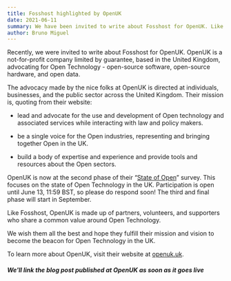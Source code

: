 ```yaml
---
title: Fosshost highlighted by OpenUK 
date: 2021-06-11
summary: We have been invited to write about Fosshost for OpenUK. Like Fosshost, OpenUK is a not-for-profit company limited by guarantee. They are based in the United Kingdom and advocate for Open Technology
author: Bruno Miguel
---
```


Recently, we were invited to write about Fosshost for OpenUK. OpenUK is a not-for-profit company limited by guarantee, based in the United Kingdom, advocating for Open Technology - open-source software, open-source hardware, and open data. 

The advocacy made by the nice folks at OpenUK is directed at individuals, businesses, and the public sector across the United Kingdom. Their mission is, quoting from their website: 

- lead and advocate for the use and development of Open technology and associated services while interacting with law and policy makers. 

- be a single voice for the Open industries, representing and bringing together Open in the UK. 

- build a body of expertise and experience and provide tools and resources about the Open sectors.

OpenUK is now at the second phase of their “[State of Open](https://openuk.uk/stateofopen/)” survey. This focuses on the state of Open Technology in the UK.  Participation is open until June 13, 11:59 BST, so please do respond soon! The third and final phase will start in September. 

Like Fosshost, OpenUK is made up of partners, volunteers, and supporters who share a common value around Open Technology. 

We wish them all the best and hope they fulfill their mission and vision to become the beacon for Open Technology in the UK. 

To learn more about OpenUK, visit their website at [openuk.uk](https://openuk.uk/).

##### We'll link the blog post published at OpenUK as soon as it goes live
